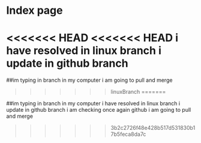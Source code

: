 # Index page
<<<<<<< HEAD
<<<<<<< HEAD
i have resolved in linux branch
i update in github branch
=======
##im typing in branch in my computer
i am going to pull and merge 
>>>>>>> linuxBranch
=======

##im typing in branch in my computer
i have resolved in linux branch
i update in github branch
i am checking once again github
i am going to pull and merge 
>>>>>>> 3b2c2726f48e428b517d531830b17b5feca8da7c
